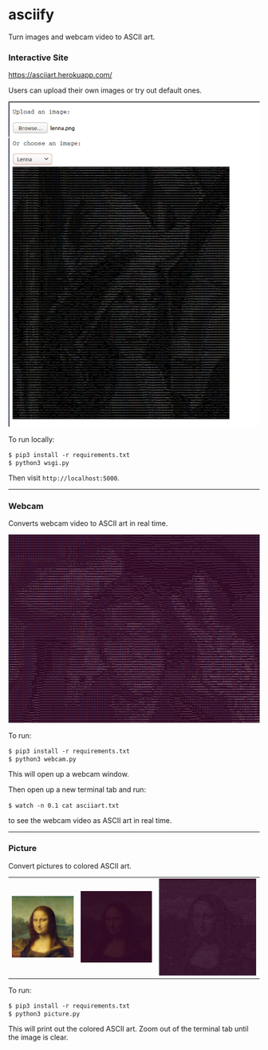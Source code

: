 # asciify

Turn images and webcam video to ASCII art.

### Interactive Site

https://asciiart.herokuapp.com/

Users can upload their own images or try out default ones.

![bwlenna](imgs/bwlenna.png)

To run locally:
```
$ pip3 install -r requirements.txt
$ python3 wsgi.py
``` 

Then visit `http://localhost:5000`.

---

### Webcam

Converts webcam video to ASCII art in real time.

![me](imgs/me.png)

To run:

```
$ pip3 install -r requirements.txt
$ python3 webcam.py
``` 

This will open up a webcam window. 

Then open up a new terminal tab and run:

`$ watch -n 0.1 cat asciiart.txt`

to see the webcam video as ASCII art in real time.

---

### Picture

Convert pictures to colored ASCII art.

|     |     |     |
| --- | --- | --- |
| ![monalisa](imgs/monalisa.png) | ![asciimonalisa](imgs/asciimonalisa.png) | ![bwmonalisa](imgs/bwmonalisa.png) |

To run:

```
$ pip3 install -r requirements.txt
$ python3 picture.py
``` 

This will print out the colored ASCII art. Zoom out of the terminal tab until the image is clear.
